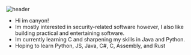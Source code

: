 ![header](https://capsule-render.vercel.app/api?animation=fadeIn&type=waving&color=0:fe808c,100:a82da8&height=100&section=header&text=Hansoho.git&fontSize=60&fontColor=ffffff%stroke=000000)
- Hi im canyon!
- Im mostly interested in security-related software however, I also like building practical and entertaining software.
- Im currently learning C and sharpening my skills in Java and Python.
- Hoping to learn Python, JS, Java, C#, C, Assembly, and Rust
